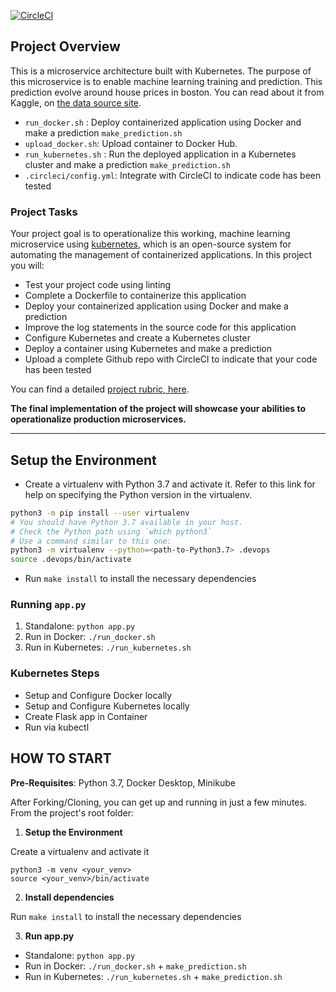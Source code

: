 [![CircleCI](https://dl.circleci.com/status-badge/img/gh/Ianodad/machine-learning-microservice-kubernetes/tree/main.svg?style=svg)](https://dl.circleci.com/status-badge/redirect/gh/Ianodad/machine-learning-microservice-kubernetes/tree/main)

## Project Overview

This is a  microservice architecture built with Kubernetes. The purpose of this microservice is to enable machine learning training and prediction.
This prediction evolve around house prices in boston. You can read about it  from Kaggle, on [the data source site](https://www.kaggle.com/c/boston-housing).


- `run_docker.sh` : Deploy containerized application using Docker and make a prediction `make_prediction.sh`
- `upload_docker.sh`: Upload container to Docker Hub.
- `run_kubernetes.sh` : Run the deployed application in a Kubernetes cluster and make a prediction `make_prediction.sh`
- `.circleci/config.yml`: Integrate with CircleCI to indicate code has been tested

### Project Tasks

Your project goal is to operationalize this working, machine learning microservice using [kubernetes](https://kubernetes.io/), which is an open-source system for automating the management of containerized applications. In this project you will:

- Test your project code using linting
- Complete a Dockerfile to containerize this application
- Deploy your containerized application using Docker and make a prediction
- Improve the log statements in the source code for this application
- Configure Kubernetes and create a Kubernetes cluster
- Deploy a container using Kubernetes and make a prediction
- Upload a complete Github repo with CircleCI to indicate that your code has been tested

You can find a detailed [project rubric, here](https://review.udacity.com/#!/rubrics/2576/view).

**The final implementation of the project will showcase your abilities to operationalize production microservices.**

---

## Setup the Environment

- Create a virtualenv with Python 3.7 and activate it. Refer to this link for help on specifying the Python version in the virtualenv.

```bash
python3 -m pip install --user virtualenv
# You should have Python 3.7 available in your host.
# Check the Python path using `which python3`
# Use a command similar to this one:
python3 -m virtualenv --python=<path-to-Python3.7> .devops
source .devops/bin/activate
```

- Run `make install` to install the necessary dependencies

### Running `app.py`

1. Standalone: `python app.py`
2. Run in Docker: `./run_docker.sh`
3. Run in Kubernetes: `./run_kubernetes.sh`

### Kubernetes Steps

- Setup and Configure Docker locally
- Setup and Configure Kubernetes locally
- Create Flask app in Container
- Run via kubectl

## HOW TO START

**Pre-Requisites**: Python 3.7, Docker Desktop, Minikube

After Forking/Cloning, you can get up and running in just a few minutes. From the project's root folder:

1. **Setup the Environment**

Create a virtualenv and activate it

```
python3 -m venv <your_venv>
source <your_venv>/bin/activate
```

2. **Install dependencies**

Run `make install` to install the necessary dependencies

3. **Run app.py**

- Standalone: `python app.py`
- Run in Docker: `./run_docker.sh` + `make_prediction.sh`
- Run in Kubernetes: `./run_kubernetes.sh` + `make_prediction.sh`
